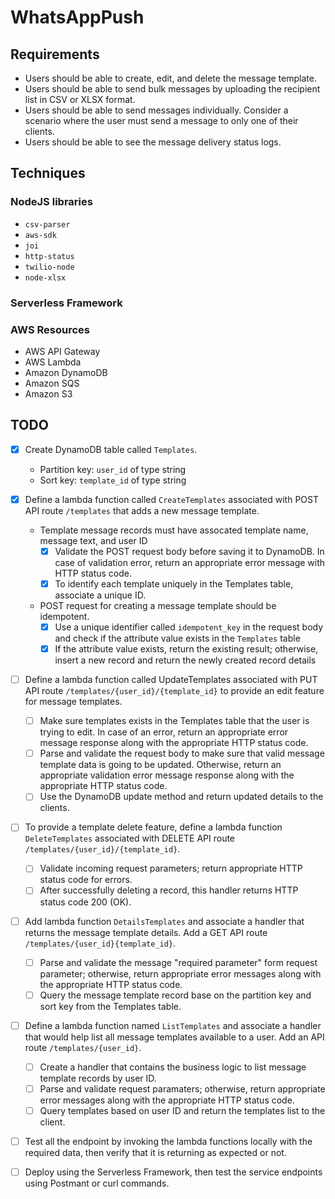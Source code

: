 # WhatsAppPush

## Requirements

- Users should be able to create, edit, and delete the message template.
- Users should be able to send bulk messages by uploading the recipient list in CSV or XLSX format.
- Users should be able to send messages individually. Consider a scenario where the user must send a message to only one of their clients.
- Users should be able to see the message delivery status logs.

## Techniques

### NodeJS libraries

- `csv-parser`
- `aws-sdk`
- `joi`
- `http-status`
- `twilio-node`
- `node-xlsx`

### Serverless Framework

### AWS Resources

- AWS API Gateway
- AWS Lambda
- Amazon DynamoDB
- Amazon SQS
- Amazon S3

## TODO

- [x] Create DynamoDB table called `Templates`.
    - Partition key: `user_id` of type string
    - Sort key: `template_id` of type string

- [x] Define a lambda function called `CreateTemplates` associated with POST API route `/templates` that adds a new message template.
    - Template message records must have assocated template name, message text, and user ID
        - [x] Validate the POST request body before saving it to DynamoDB. In case of validation error, return an appropriate error message with HTTP status code.
        - [x] To identify each template uniquely in the Templates table, associate a unique ID.
    - POST request for creating a message template should be idempotent.
        - [x] Use a unique identifier called `idempotent_key` in the request body and check if the attribute value exists in the `Templates` table
        - [x] If the attribute value exists, return the existing result; otherwise, insert a new record and return the newly created record details

- [ ] Define a lambda function called UpdateTemplates associated with PUT API route `/templates/{user_id}/{template_id}` to provide an edit feature for message templates.
    - [ ] Make sure templates exists in the Templates table that the user is trying to edit. In case of an error, return an appropriate error message response along with the appropriate HTTP status code.
    - [ ] Parse and validate the request body to make sure that valid message template data is going to be updated. Otherwise, return an appropriate validation error message response along with the appropriate HTTP status code.
    - [ ] Use the DynamoDB update method and return updated details to the clients.

- [ ] To provide a template delete feature, define a lambda function `DeleteTemplates` associated with DELETE API route `/templates/{user_id}/{template_id}`.
    - [ ] Validate incoming request parameters; return appropriate HTTP status code for errors.
    - [ ] After successfully deleting a record, this handler returns HTTP status code 200 (OK).

- [ ]  Add lambda function `DetailsTemplates` and associate a handler that returns the message template details. Add a GET API route `/templates/{user_id}{template_id}`.
    - [ ] Parse and validate the message "required parameter" form request parameter; otherwise, return appropriate error messages along with the appropriate HTTP status code.
    - [ ] Query the message template record base on the partition key and sort key from the Templates table.

- [ ] Define a lambda function named `ListTemplates` and associate a handler that would help list all message templates available to a user. Add an API route `/templates/{user_id}`.
    - [ ] Create a handler that contains the business logic to list message template records by user ID.
    - [ ] Parse and validate request paramaters; otherwise, return appropriate error messages along with the appropriate HTTP status code.
    - [ ] Query templates based on user ID and return the templates list to the client.
- [ ] Test all the endpoint by invoking the lambda functions locally with the required data, then verify that it is returning as expected or not.
- [ ] Deploy using the Serverless Framework, then test the service endpoints using Postmant or curl commands.